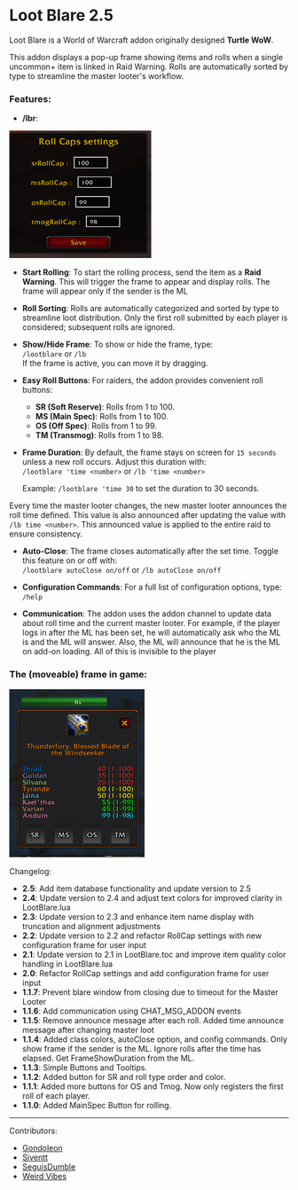 # Loot Blare 2.5

Loot Blare is a World of Warcraft addon originally designed **Turtle WoW**.

This addon displays a pop-up frame showing items and rolls when a single uncommon+ item is linked in Raid Warning. Rolls are automatically sorted by type to streamline the master looter's workflow.

### Features:

- **/lbr**: 

![RollCap](image.png)

- **Start Rolling**: To start the rolling process, send the item as a **Raid Warning**. This will trigger the frame to appear and display rolls. The frame will appear only if the sender is the ML

- **Roll Sorting**: Rolls are automatically categorized and sorted by type to streamline loot distribution. Only the first roll submitted by each player is considered; subsequent rolls are ignored.

- **Show/Hide Frame**: To show or hide the frame, type:  
  `/lootblare` or `/lb`  
  If the frame is active, you can move it by dragging.

- **Easy Roll Buttons**: For raiders, the addon provides convenient roll buttons:

  - **SR (Soft Reserve)**: Rolls from 1 to 100.
  - **MS (Main Spec)**: Rolls from 1 to 100.
  - **OS (Off Spec)**: Rolls from 1 to 99.
  - **TM (Transmog)**: Rolls from 1 to 98.

- **Frame Duration**: By default, the frame stays on screen for `15 seconds` unless a new roll occurs. Adjust this duration with:  
  `/lootblare 'time <number>` or `/lb 'time <number>`

  Example: `/lootblare 'time 30` to set the duration to 30 seconds.

Every time the master looter changes, the new master looter announces the roll time defined. This value is also announced after updating the value with `/lb time <number>`. This announced value is applied to the entire raid to ensure consistency.

- **Auto-Close**: The frame closes automatically after the set time. Toggle this feature on or off with:  
  `/lootblare autoClose on/off` or `/lb autoClose on/off`

- **Configuration Commands**: For a full list of configuration options, type:  
  `/help`

- **Communication**: The addon uses the addon channel to update data about roll time and the current master looter. For example, if the player logs in after the ML has been set, he will automatically ask who the ML is and the ML will answer. Also, the ML will announce that he is the ML on add-on loading. All of this is invisible to the player

### The (moveable) frame in game:

![LootBlare Frame](./lootblareframe.PNG)

Changelog:

- **2.5**: Add item database functionality and update version to 2.5
- **2.4**: Update version to 2.4 and adjust text colors for improved clarity in LootBlare.lua
- **2.3**: Update version to 2.3 and enhance item name display with truncation and alignment adjustments
- **2.2**: Update version to 2.2 and refactor RollCap settings with new configuration frame for user input
- **2.1**: Update version to 2.1 in LootBlare.toc and improve item quality color handling in LootBlare.lua
- **2.0**: Refactor RollCap settings and add configuration frame for user input
- **1.1.7**: Prevent blare window from closing due to timeout for the Master Looter
- **1.1.6**: Add communication using CHAT_MSG_ADDON events
- **1.1.5**: Remove announce message after each roll. Added time announce message after changing master loot
- **1.1.4**: Added class colors, autoClose option, and config commands. Only show frame if the sender is the ML. Ignore rolls after the time has elapsed. Get FrameShowDuration from the ML.
- **1.1.3**: Simple Buttons and Tooltips.
- **1.1.2**: Added button for SR and roll type order and color.
- **1.1.1**: Added more buttons for OS and Tmog. Now only registers the first roll of each player.
- **1.1.0**: Added MainSpec Button for rolling.

___
Contributors:
* [Gondoleon](https://github.com/FSuhas/LootBlare-For-RoolFor)
* [Siventt](https://github.com/Siventt/LootBlare)
* [SeguisDumble](https://github.com/SeguisDumble)
* [Weird Vibes](MarcelineVQ/LootBlare)
